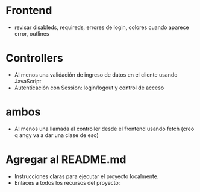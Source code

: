 # Frontend
- revisar disableds, requireds, errores de login, colores cuando aparece error, outlines

# Controllers
- Al menos una validación de ingreso de datos en el cliente usando JavaScript
- Autenticación con Session: login/logout y control de acceso

# ambos
- Al menos una llamada al controller desde el frontend usando fetch (creo q angy va a dar una clase de eso)

# Agregar al README.md
- Instrucciones claras para ejecutar el proyecto localmente.
- Enlaces a todos los recursos del proyecto: